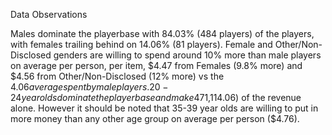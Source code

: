 Data Observations

Males dominate the playerbase with 84.03% (484 players) of the players, with females trailing behind on 14.06% (81 players).
Female and Other/Non-Disclosed genders are willing to spend around 10% more than male players on average per person, per item, $4.47 from Females (9.8% more) and $4.56 from Other/Non-Disclosed (12% more) vs the $4.06 average spent by male players.
20-24 year olds dominate the playerbase and make 47% ($1,114.06) of the revenue alone. However it should be noted that 35-39 year olds are willing to put in more money than any other age group on average per person ($4.76).
